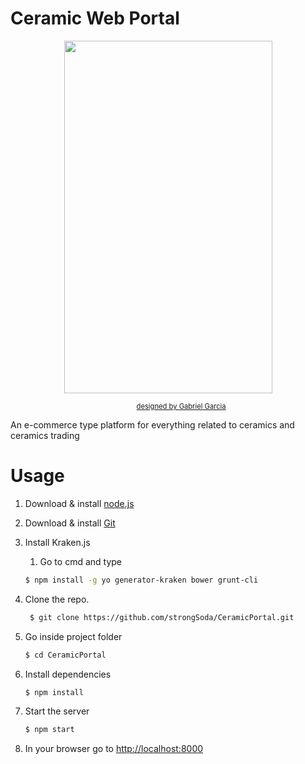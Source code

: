 Ceramic Web Portal
===========

<p align="center">
  <img width="333" height="564" src="https://i.imgur.com/dI9mVjU.png">
  <div  style="font-size:80%;min-width: 100vw;margin-left:40%">
    <u>designed by <a href="https://github.com/ggabogarcia" >Gabriel Garcia</a></u>
</div>
</p>


An e-commerce type platform for everything related to ceramics and ceramics trading


# Usage

1. Download & install [node.js](https://nodejs.org/en/)
2. Download & install [Git](https://git-scm.com/)
3. Install Kraken.js
   
   1. Go to cmd and type 
    ```bash
    $ npm install -g yo generator-kraken bower grunt-cli
   ```
4. Clone the repo.
   ```bash
    $ git clone https://github.com/strongSoda/CeramicPortal.git
    ```
5. Go inside project folder
    ```bash
    $ cd CeramicPortal
    ```
6. Install dependencies
    ```bash
    $ npm install
    ```
7. Start the server
    ```bash
    $ npm start
    ```
8. In your browser go to [http://localhost:8000](http://localhost:8000)
